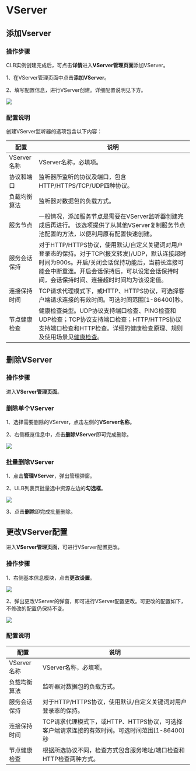  
# VServer

## 添加Vserver
### 操作步骤 

CLB实例创建完成后，可点击**详情**进入**VServer管理页面**添加VServer。

1、在VServer管理页面中点击**添加VServer**。

2、填写配置信息，进行VServer创建。详细配置说明见下方。

![](/images/vserver%E5%BB%BA%E7%AB%8Btcp.png)


### 配置说明

创建VServer监听器的选项包含以下内容：

|配置|说明|
|---|---|
|VServer名称|VServer名称，必填项。|
|协议和端口|监听器所监听的协议及端口，包含HTTP/HTTPS/TCP/UDP四种协议。|
|负载均衡算法|监听器对数据包的负载方式。|
|服务节点	|一般情况，添加服务节点是需要在VServer监听器创建完成后再进行。 该选项提供了从其他VServer复制服务节点池配置的方法，以便利用原有配置快速创建。|
|服务会话保持|对于HTTP/HTTPS协议，使用默认/自定义关键词对用户登录态的保持。对于TCP(报文转发)/UDP，默认连接超时时间为900s。开启/关闭会话保持功能后，当前长连接可能会中断重连。开启会话保持后，可以设定会话保持时间，会话保持时间、连接超时时间均为该设定值。|
|连接保持时间|TCP请求代理模式下，或HTTP、HTTPS协议，可选择客户端请求连接的有效时间。可选时间范围[1-86400]秒。|
|节点健康检查|健康检查类型。UDP协议支持端口检查、PING检查和UDP检查；TCP协议支持端口检查；HTTP/HTTPS协议支持端口检查和HTTP检查。详细的健康检查原理、规则及使用场景见[健康检查](/ulb/faq/ulbhealthcheck)。|



## 删除VServer

### 操作步骤

进入**VServer管理页面**。

### 删除单个VServer

1、选择需要删除的VServer，点击左侧的**VServer名称**。

2、右侧概览信息中，点击**删除VServer**即可完成删除。

![](https://static.ucloud.cn/fc91a84b6c364c8fb7aefddd3812c3c9.png)

### 批量删除VServer

1、点击**管理VServer**，弹出管理弹窗。

2、ULB列表页批量选中资源左边的**勾选框**。

![](https://static.ucloud.cn/a52e2f6d15e24df0a398233a59e22b2b.png)

3、点击**删除**即完成批量删除。


## 更改VServer配置

进入**VServer管理页面**，可进行VServer配置更改。

### 操作步骤

1、右侧基本信息模块，点击**更改设置**。

![](https://static.ucloud.cn/d756aed9104b47dbad5438d2f0f225f5.png)

2、弹出更改VServer的弹窗，即可进行VServer配置更改。可更改的配置如下，不修改的配置仍保持不变。

![](https://static.ucloud.cn/1598e21f7e224fffb09fe920af2e7130.png)

### 配置说明

|配置|说明|
|---|---|
|VServer名称|VServer名称，必填项。|
|负载均衡算法|监听器对数据包的负载方式。|
|服务会话保持|对于HTTP/HTTPS协议，使用默认/自定义关键词对用户登录态的保持。|
|连接保持时间|TCP请求代理模式下，或HTTP、HTTPS协议，可选择客户端请求连接的有效时间。可选时间范围[1-86400]秒|
|节点健康检查|根据所选协议不同，检查方式包含服务地址/端口检查和HTTP检查两种方式。|

